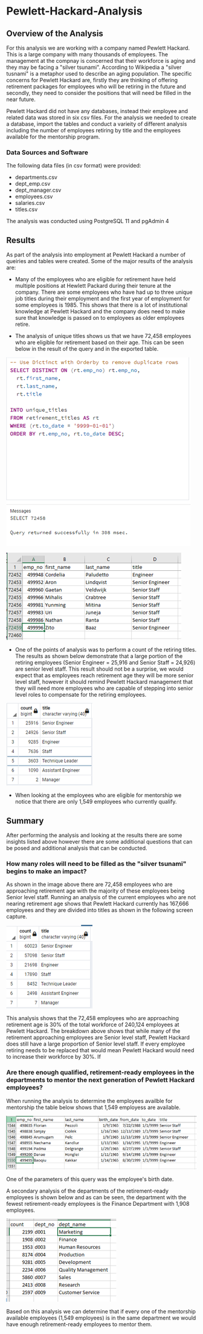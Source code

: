 # Pewlett-Hackard-Analysis

## Overview of the Analysis

For this analysis we are working with a company named Pewlett Hackard. This is a large company with many thousands of employees. The management at the compnay is concerned that their workforce is aging and they may be facing a "silver tsunami". According to Wikipedia a "silver tusnami" is a metaphor used to describe an aging population. The specific concerns for Pewlett Hackard are, firstly they are thinking of offering retirement packages for employees who will be retiring in the future and secondly, they need to consider the positions that will need be filled in the near future.

Pewlett Hackard did not have any databases, instead their employee and related data was stored in six csv files. For the analysis we needed to create a database, import the tables and conduct a varieity of different analysis including the number of employees retiring by title and the employees available for the mentorship program.

### Data Sources and Software
The following data files (in csv format) were provided:
 - departments.csv
 - dept_emp.csv
 - dept_manager.csv 
 - employees.csv
 - salaries.csv
 - titles.csv

The analysis was conducted using PostgreSQL 11 and pgAdmin 4

## Results

As part of the analysis into employment at Pewlett Hackard a number of queiries and tables were created. Some of the major results of the analysis are: 

 - Many of the employees who are eligible for retirement have held multiple positions at Hewlett Packard during their tenure at the company. There are some employees who have had up to three unique job titles during their employment and the first year of employment for some employees is 1985. This shows that there is a lot of institutional knowledge at Pewlett Hackard and the company does need to make sure that knowledge is passed on to employees as older employees retire.

 - The analysis of unique titles shows us that we have 72,458 employees who are eligible for retirement based on their age. This can be seen below in the result of the query and in the exported table.


![Ret_unique_query](https://github.com/kkoehn8/Pewlett-Hackard-Analysis/blob/main/Ret_Unique_Query.PNG)

![ret_unique_table](https://github.com/kkoehn8/Pewlett-Hackard-Analysis/blob/main/Ret_Unique_Results.PNG)

 - One of the points of analysis was to perform a count of the retiring titles. The results as shown below demonstrate that a large portion of the retiring employees (Senior Engineer = 25,916 and Senior Staff = 24,926) are senior level staff. This result should not be a surprise, we would expect that as employees reach retirement age they will be more senior level staff, however it should remind Pewlett Hackard management that they will need more employees who are capable of stepping into senior level roles to compensate for the retiring employees.

![retiring_titles](https://github.com/kkoehn8/Pewlett-Hackard-Analysis/blob/main/Retiring_Titles.PNG)

 - When looking at the employees who are eligible for mentorship we notice that there are only 1,549 employees who currently qualify.

## Summary

After performing the analysis and looking at the results there are some insights listed above however there are some additional questions that can be posed and additional analysis that can be conducted.

### How many roles will need to be filled as the "silver tsunami" begins to make an impact?
As shown in the image above there are 72,458 employees who are approaching retirement age with the majority of these employees being Senior level staff. Running an analysis of the current employees who are not nearing retirement age shows that Pewlett Hackard currently has 167,666 employees and they are divided into titles as shown in the following screen capture.

![available_unique](https://github.com/kkoehn8/Pewlett-Hackard-Analysis/blob/main/Available_Unique_Results.PNG)

This analysis shows that the 72,458 employees who are approaching retirement age is 30% of the total workforce of 240,124 employees at Pewlett Hackard. The breakdown above shows that while many of the retirement approaching employees are Senior level staff, Pewlett Hackard does still have a large proportion of Senior level staff. If every employee retiring needs to be replaced that would mean Pewlett Hackard would need to increase their workforce by 30%. If 

### Are there enough qualified, retirement-ready employees in the departments to mentor the next generation of Pewlett Hackard employees?
When running the analysis to determine the employees availble for mentorship the table below shows that 1,549 employess are available. 

![mentorship_eligibility](https://github.com/kkoehn8/Pewlett-Hackard-Analysis/blob/main/mentorship_eligibility.PNG)

One of the parameters of this query was the employee's birth date.

A secondary analysis of the departments of the retirement-ready employees is shown below and as can be seen, the department with the fewest retirement-ready employees is the Finance Department with 1,908 employees. 

![retire_dept](https://github.com/kkoehn8/Pewlett-Hackard-Analysis/blob/main/Retire_Dept.PNG)

Based on this analysis we can determine that if every one of the mentorship available employees (1,549 employees) is in the same department we would have enough retirement-ready employees to mentor them. 
